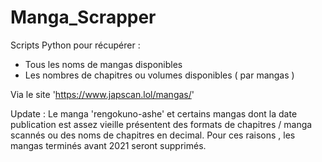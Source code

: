 # Manga_Scrapper
Scripts Python pour récupérer :
- Tous les noms de mangas disponibles
- Les nombres de chapitres ou volumes disponibles ( par mangas )

Via le site 'https://www.japscan.lol/mangas/'

Update : Le manga 'rengokuno-ashe' et certains mangas dont la date publication est assez vieille présentent des formats de chapitres / manga scannés ou des noms de chapitres en decimal. Pour ces raisons , les mangas terminés avant 2021 seront supprimés.
